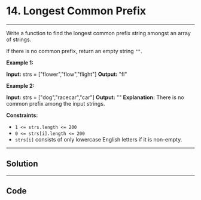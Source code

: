 # 14. Longest Common Prefix

---

Write a function to find the longest common prefix string amongst an array of strings.

If there is no common prefix, return an empty string `""`.

 

**Example 1:**


**Input:** strs = ["flower","flow","flight"]
**Output:** "fl"


**Example 2:**


**Input:** strs = ["dog","racecar","car"]
**Output:** ""
**Explanation:** There is no common prefix among the input strings.


 

**Constraints:**

  * `1 <= strs.length <= 200`
  * `0 <= strs[i].length <= 200`
  * `strs[i]` consists of only lowercase English letters if it is non-empty.

---

## Solution



---

## Code
```python


```